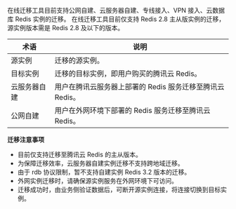 

在线迁移工具目前支持公网自建、云服务器自建、专线接入、VPN 接入、云数据库 Redis 实例的迁移。
在线迁移工具目前仅支持 Redis 2.8 主从版实例的迁移，源实例版本需是 Redis 2.8 及以下的版本。

| 术语 | 说明 | 
|---------|---------|
| 源实例 | 迁移的源实例。 | 
| 目标实例 | 迁移的目标实例，即用户购买的腾讯云 Redis。 | 
| 云服务器自建 | 用户在腾讯云服务器上部署的 Redis 服务迁移至腾讯云 Redis。 | 
| 公网自建 | 用户在外网环境下部署的 Redis 服务迁移至腾讯云 Redis。 | 

**迁移注意事项**
- 目前仅支持迁移至腾讯云 Redis 的主从版本。
- 为保障迁移效率，云服务器自建实例迁移不支持跨地域迁移。
- 由于 rdb 协议限制，暂不支持自建实例 Redis 3.2 版本的迁移。
- 外网实例迁移时，请确保源实例服务在外网环境下可访问。
- 迁移成功时，由业务侧验证数据后，可断开源实例连接，将连接切换到目标实例。
